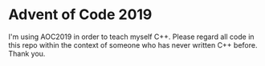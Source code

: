 # Advent of Code 2019

I'm using AOC2019 in order to teach myself C++. Please regard all code in this repo within the context of someone who has never written C++ before. Thank you.


